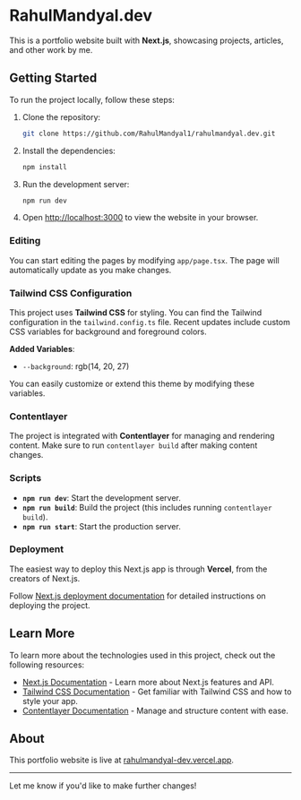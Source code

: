 # RahulMandyal.dev

This is a portfolio website built with **Next.js**, showcasing projects, articles, and other work by me.

## Getting Started

To run the project locally, follow these steps:

1. Clone the repository:

   ```bash
   git clone https://github.com/RahulMandyal1/rahulmandyal.dev.git
   ```

2. Install the dependencies:

   ```bash
   npm install
   ```

3. Run the development server:

   ```bash
   npm run dev
   ```

4. Open [http://localhost:3000](http://localhost:3000) to view the website in your browser.

### Editing

You can start editing the pages by modifying `app/page.tsx`. The page will automatically update as you make changes.

### Tailwind CSS Configuration

This project uses **Tailwind CSS** for styling. You can find the Tailwind configuration in the `tailwind.config.ts` file. Recent updates include custom CSS variables for background and foreground colors.

**Added Variables**:

- `--background`: rgb(14, 20, 27)

You can easily customize or extend this theme by modifying these variables.

### Contentlayer

The project is integrated with **Contentlayer** for managing and rendering content. Make sure to run `contentlayer build` after making content changes.

### Scripts

- **`npm run dev`**: Start the development server.
- **`npm run build`**: Build the project (this includes running `contentlayer build`).
- **`npm run start`**: Start the production server.
### Deployment

The easiest way to deploy this Next.js app is through **Vercel**, from the creators of Next.js.

Follow [Next.js deployment documentation](https://nextjs.org/docs/deployment) for detailed instructions on deploying the project.

## Learn More

To learn more about the technologies used in this project, check out the following resources:

- [Next.js Documentation](https://nextjs.org/docs) - Learn more about Next.js features and API.
- [Tailwind CSS Documentation](https://tailwindcss.com/docs) - Get familiar with Tailwind CSS and how to style your app.
- [Contentlayer Documentation](https://www.contentlayer.dev/docs) - Manage and structure content with ease.

## About

This portfolio website is live at [rahulmandyal-dev.vercel.app](https://rahulmandyal-dev.vercel.app).

---

Let me know if you'd like to make further changes!
